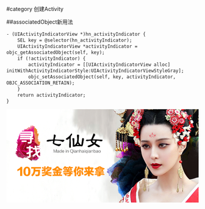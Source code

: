 #category 创建Activity

##associatedObject新用法
```
- (UIActivityIndicatorView *)hn_activityIndicator {
    SEL key = @selector(hn_activityIndicator);
    UIActivityIndicatorView *activityIndicator = objc_getAssociatedObject(self, key);
    if (!activityIndicator) {
        activityIndicator = [[UIActivityIndicatorView alloc] initWithActivityIndicatorStyle:UIActivityIndicatorViewStyleGray];
        objc_setAssociatedObject(self, key, activityIndicator, OBJC_ASSOCIATION_RETAIN);
    }
    return activityIndicator;
}
```

![HomeAd1](media/14456916005682/HomeAd1.png)

